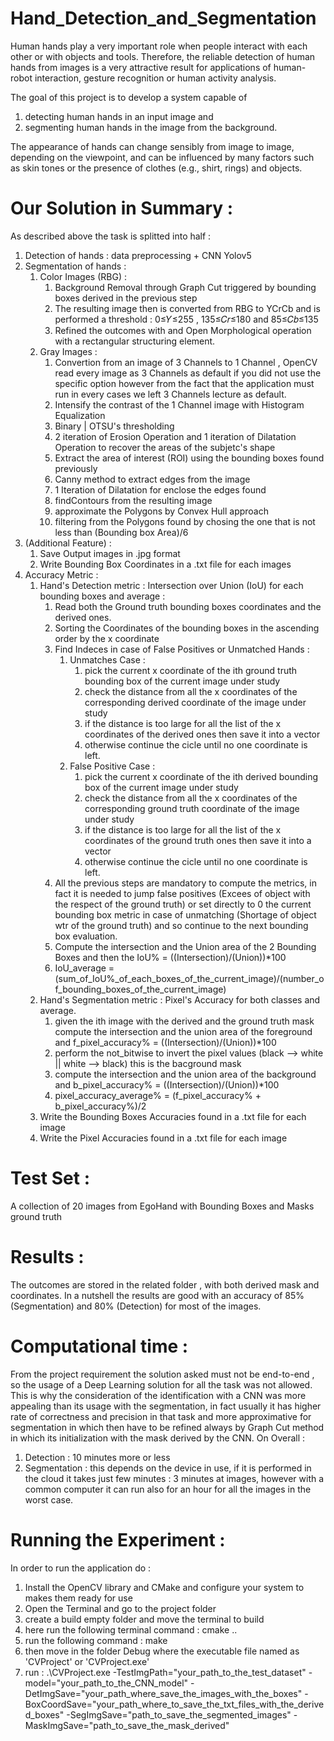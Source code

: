 # Hand_Detection_and_Segmentation

Human hands play a very important role when people interact with each other or with objects and tools. Therefore, the reliable detection of human hands from images is a very attractive result for applications of human-robot interaction, gesture recognition or human activity analysis.

The goal of this project is to develop a system capable of 

1. detecting human hands in an input image and 
2. segmenting human hands in the image from the background. 

The appearance of hands can change sensibly from image to image, depending on the viewpoint, and can be influenced by many factors such as skin tones or the presence of clothes (e.g., shirt, rings) and objects.

# Our Solution in Summary :

As described above the task is splitted into half :

1. Detection of hands : data preprocessing + CNN Yolov5
2. Segmentation of hands : 
   1. Color Images (RBG) :
      1. Background Removal through Graph Cut triggered by bounding boxes derived in the previous step
      2. The resulting image then is converted from RBG to YCrCb and is performed a threshold : 0≤𝑌≤255 , 135≤𝐶𝑟≤180 and 85≤𝐶𝑏≤135
      3. Refined the outcomes with and Open Morphological operation with a rectangular structuring element.
   2. Gray Images :<br>
      1. Convertion from an image of 3 Channels to 1 Channel , OpenCV read every image as 3 Channels as default if you did not use the specific option however from the fact that the application must run in every cases we left 3 Channels lecture as default.
      2. Intensify the contrast of the 1 Channel image with Histogram Equalization
      3. Binary | OTSU's thresholding
      4. 2 iteration of Erosion Operation and 1 iteration of Dilatation Operation to recover the areas of the subjetc's shape 
      5. Extract the area of interest (ROI) using the bounding boxes found previously
      6. Canny method to extract edges from the image
      7. 1 Iteration of Dilatation for enclose the edges found
      8. findContours from the resulting image
      9. approximate the Polygons by Convex Hull approach
      10. filtering from the Polygons found by chosing the one that is not less than (Bounding box Area)/6
3. (Additional Feature) :
   1. Save Output images in .jpg format
   2. Write Bounding Box Coordinates in a .txt file for each images
4. Accuracy Metric :
   1. Hand's Detection metric : Intersection over Union (IoU) for each bounding boxes and average :
      1. Read both the Ground truth bounding boxes coordinates and the derived ones.
      2. Sorting the Coordinates of the bounding boxes in the ascending order by the x coordinate
      3. Find Indeces in case of False Positives or Unmatched Hands :
         1. Unmatches Case :
             1. pick the current x coordinate of the ith ground truth bounding box of the current image under study 
             2. check the distance from all the x coordinates of the corresponding derived coordinate of the image under study
             3. if the distance is too large for all the list of the x coordinates of the derived ones then save it into a vector
             4. otherwise continue the cicle until no one coordinate is left.
         2. False Positive Case :
             1. pick the current x coordinate of the ith derived bounding box of the current image under study 
             2. check the distance from all the x coordinates of the corresponding ground truth coordinate of the image under study
             3. if the distance is too large for all the list of the x coordinates of the ground truth ones then save it into a vector
             4. otherwise continue the cicle until no one coordinate is left.
       4. All the previous steps are mandatory to compute the metrics, in fact it is needed to jump false positives (Excees of object with the respect of the ground truth) or set directly to 0 the current bounding box metric in case of unmatching (Shortage of object wtr of the ground truth) and so continue to the next bounding box evaluation.
       5. Compute the intersection and the Union area of the 2 Bounding Boxes and then the IoU% = ((Intersection)/(Union))*100
       6. IoU_average = (sum_of_IoU%_of_each_boxes_of_the_current_image)/(number_of_bounding_boxes_of_the_current_image)
   2. Hand's Segmentation metric : Pixel's Accuracy for both classes and average.
       1. given the ith image with the derived and the ground truth mask compute the intersection and the union area of the foreground and f_pixel_accuracy% = ((Intersection)/(Union))*100
       2. perform the not_bitwise to invert the pixel values (black --> white || white --> black) this is the bacground mask
       3. compute the intersection and the union area of the background and b_pixel_accuracy% = ((Intersection)/(Union))*100
       4. pixel_accuracy_average% = (f_pixel_accuracy% + b_pixel_accuracy%)/2
   3. Write the Bounding Boxes Accuracies found in a .txt file for each image
   4. Write the Pixel Accuracies found in a .txt file for each image

# Test Set :

A collection of 20 images from EgoHand with Bounding Boxes and Masks ground truth

# Results :

The outcomes are stored in the related folder , with both derived mask and coordinates. In a nutshell the results are good with an accuracy of 85% (Segmentation) and 80% (Detection) for most of the images.

# Computational time :

From the project requirement the solution asked must not be end-to-end , so the usage of a Deep Learning solution for all the task was not allowed. This is why the consideration of the identification with a CNN was more appealing than its usage with the segmentation, in fact usually it has higher rate of correctness and precision in that task and more approximative for segmentation in which then have to be refined always by Graph Cut method in which its initialization with the mask derived by the CNN.
On Overall :
1. Detection : 10 minutes more or less
2. Segmentation : this depends on the device in use, if it is performed in the cloud it takes just few minutes : 3 minutes at images, however with a common computer it can run also for an hour for all the images in the worst case.

# Running the Experiment :
In order to run the application do :
1. Install the OpenCV library and CMake and configure your system to makes them ready for use
2. Open the Terminal and go to the project folder
3. create a build empty folder and move the terminal to build
4. here run the following terminal command : cmake ..
5. run the following command : make
6. then move in the folder Debug where the executable file named as 'CVProject' or 'CVProject.exe'
7. run :  .\CVProject.exe -TestImgPath="your_path_to_the_test_dataset" -model="your_path_to_the_CNN_model" -DetImgSave="your_path_where_save_the_images_with_the_boxes" -BoxCoordSave="your_path_where_to_save_the_txt_files_with_the_derived_boxes" -SegImgSave="path_to_save_the_segmented_images"
-MaskImgSave="path_to_save_the_mask_derived"
